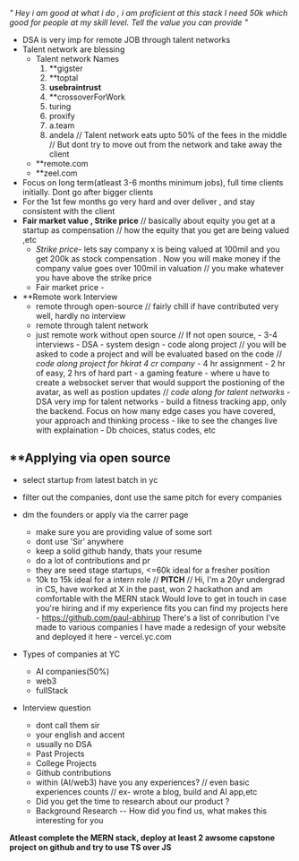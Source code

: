 *" Hey i am good at what i do , i am proficient at this stack I need 50k which good for people at my skill level. Tell the value you can provide "*

- DSA is very imp for remote JOB through talent networks
- Talent network are blessing
	- Talent network Names  
		1. **gigster  
		2. **toptal  
		3. **usebraintrust**
		4. **crossoverForWork
		5. turing
		6. proxify
		7. a.team
		8. andela
	 // Talent network eats upto 50% of the fees in the middle 
	 // But dont try to move out from the network and take away the client
	 - **remote.com
	 - **zeel.com
- Focus on long term(atleast 3-6 months minimum jobs), full time clients initially. Dont go after bigger clients
- For the 1st few months go very hard and over deliver , and stay consistent with the client 
- **Fair market value , Strike price**
		// basically about equity you get at a startup as compensation
		// how the equity that you get are being valued ,etc
	- *Strike price*- lets say company x is being valued at 100mil and you get 200k as stock compensation . Now you will make money if the company value goes over 100mil in valuation
		// you make whatever you have above the strike price
	- Fair market price -
- **Remote work Interview 
	- remote through open-source
		// fairly chill if have contributed very well, hardly no interview
	- remote through talent network
	- just remote work without open source
		// If not open source,
			- 3-4 interviews
			- DSA
			- system design 
			- code along project 
				// you will be asked to code a project and will be evaluated based on the code 
			// *code along project for hkirat 4 cr company*
			- 4 hr assignment
			- 2 hr of easy, 2 hrs of hard part
			- a gaming feature - where u have to create a websocket server that would support the postioning of the avatar, as well as postion updates
			// *code along for talent networks*
			- DSA very imp for talent networks
			- build a fitness tracking app, only the backend. Focus on how many edge cases you have  covered, your approach and thinking process
			- like to see the changes live with explaination
			- Db choices, status codes, etc

## **Applying via open source
- select startup from latest batch in yc 
- filter out the companies, dont use the same pitch for every companies
- dm the founders or apply via the carrer page
	- make sure you are providing value of some sort 
	- dont use 'Sir' anywhere
	- keep a solid github handy, thats your resume
	- do a lot of contributions and pr
	- they are seed stage startups, <=60k ideal for a fresher position
	- 10k to 15k ideal for a intern role
		// **PITCH** //
		Hi, I'm a 20yr undergrad in CS, have worked at X in the past, won 2 hackathon and am comfortable with the MERN stack
		Would love to get in touch in case you're hiring and if my experience fits
		you can find my projects here - https://github.com/paul-abhirup
		There's a list of conribution I've made to various companies
		I have made a redesign of your website and deployed it here - 
		 vercel.yc.com
		 
		
- Types of companies at YC
	- AI companies(50%)
	- web3
	- fullStack
- Interview question
	- dont call them sir
	- your english and accent
	- usually no DSA
	- Past Projects
	- College Projects
	- Github contributions
	- within (AI/web3) have you any experiences?
		// even basic experiences counts
		// ex- wrote a blog, build and AI app,etc
	- Did you get the time to research about our product ?
	- Background Research -- How did you find us, what makes this interesting for you

**Atleast complete the MERN stack, 
deploy at least 2 awsome capstone project on github
and try to use TS over JS**



